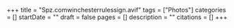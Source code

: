 +++
title = "Spz.comwinchesterrulessign.avif"
tags = ["Photos"]
categories = []
startDate = ""
draft = false
pages = []
description = ""
citations = []
+++
